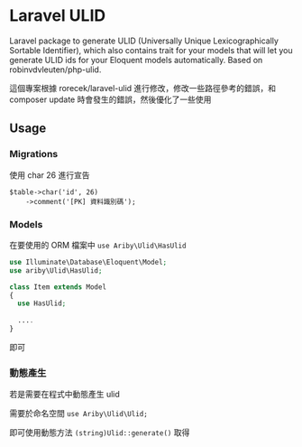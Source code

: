 # Laravel ULID

Laravel package to generate ULID (Universally Unique Lexicographically Sortable Identifier), which also contains trait for your models that will let you generate ULID ids for your Eloquent models automatically. Based on robinvdvleuten/php-ulid.

這個專案根據 rorecek/laravel-ulid 進行修改，修改一些路徑參考的錯誤，和 composer update 時會發生的錯誤，然後優化了一些使用

## Usage

### Migrations

使用 char 26 進行宣告

```
$table->char('id', 26)
    ->comment('[PK] 資料識別碼');
```

### Models

在要使用的 ORM 檔案中 `use Ariby\Ulid\HasUlid`

``` php
use Illuminate\Database\Eloquent\Model;
use ariby\Ulid\HasUlid;

class Item extends Model
{
  use HasUlid;
 
  ....
}
```

即可

### 動態產生

若是需要在程式中動態產生 ulid

需要於命名空間 `use Ariby\Ulid\Ulid;`

即可使用動態方法 `(string)Ulid::generate()` 取得